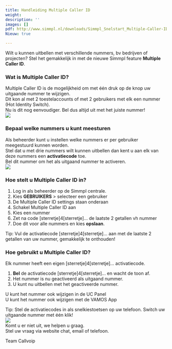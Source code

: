 ```yaml
---
title: Handleiding Multiple Caller ID
weight: 
description: ''
images: []
pdf: http://www.simmpl.nl/downloads/Simmpl_Snelstart_Multiple-Caller-ID.pdf
Nieuw: true

---
```

Wilt u kunnen uitbellen met verschillende nummers, bv bedrijven of projecten? Stel het gemakkelijk in met de nieuwe Simmpl feature **Multiple Caller ID**.

<h3>Wat is Multiple Caller ID?</h3>

Multiple Caller ID is de mogelijkheid om met één druk op de knop uw uitgaande nummer te wijzigen.  
Dit kon al met 2 toestelaccounts of met 2 gebruikers met elk een nummer (Hot Identity Switch).  
Nu is dit nog eenvoudiger. Bel dus altijd uit met het juiste nummer!  
![](https://res.cloudinary.com/callvoip/image/upload/v1565343975/features-1_dvrctv.png)

<h3>Bepaal welke nummers u kunt meesturen</h3>

Als beheerder kunt u instellen welke nummers er per gebruiker meegestuurd kunnen worden.  
Stel dat u met drie nummers wilt kunnen uitbellen dan kent u aan elk van deze nummers een **activatiecode** toe.  
Bel dit nummer om het als uitgaand nummer te activeren.  
![](https://res.cloudinary.com/callvoip/image/upload/v1565344088/features-2_kfvgkn.png)

<h3>Hoe stelt u Multiple Caller ID in?</h3>

1. Log in als beheerder op de Simmpl centrale.
2. Kies **GEBRUIKERS** >  selecteer een gebruiker
3. De Multiple Caller ID settings staan onderaan
4. Schakel Multiple Caller ID aan
5. Kies een nummer
6. Zet na code \[sterretje\]4\[sterretje\]... de laatste 2 getallen vh nummer
7. Doe dit voor alle nummers en kies **opslaan**.

Tip: Vul de activatiecode \[sterretje\]4\[sterretje\]... aan met de laatste 2 getallen van uw nummer, gemakkelijk te onthouden!

<h3>Hoe gebruikt u Multiple Caller ID?</h3>

Elk nummer heeft een eigen \[sterretje\]4\[sterretje\]... activatiecode.

1. **Bel** de activatiecode \[sterretje\]4\[sterretje\]... en wacht de toon af.
2. Het nummer is nu geactiveerd als uitgaand nummer.
3. U kunt nu uitbellen met het geactiveerde nummer.

U kunt het nummer ook wijzigen in de UC Panel  
U kunt het nummer ook wijzigen met de VAMOS App

Tip: Stel de activatiecodes in als snelkiestoetsen op uw telefoon. Switch uw uitgaande nummer met één klik!  
![](https://res.cloudinary.com/callvoip/image/upload/v1565344485/features-3_v6lsfy.png)  
Komt u er niet uit, we helpen u graag.  
Stel uw vraag via website chat, email of telefoon.

Team Callvoip